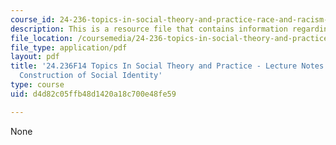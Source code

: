 ```yaml
---
course_id: 24-236-topics-in-social-theory-and-practice-race-and-racism-fall-2014
description: This is a resource file that contains information regarding session 10.
file_location: /coursemedia/24-236-topics-in-social-theory-and-practice-race-and-racism-fall-2014/d4d82c05ffb48d1420a18c700e48fe59_MIT24_236F14_Sess10.pdf
file_type: application/pdf
layout: pdf
title: '24.236F14 Topics In Social Theory and Practice - Lecture Notes: Race and the
  Construction of Social Identity'
type: course
uid: d4d82c05ffb48d1420a18c700e48fe59

---
```

None